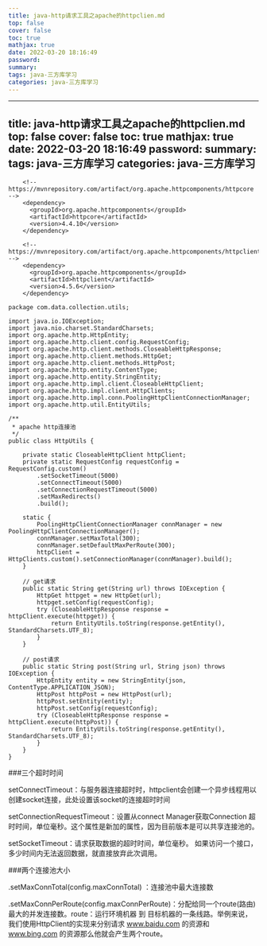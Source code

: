 ```yaml
---
title: java-http请求工具之apache的httpclien.md
top: false
cover: false
toc: true
mathjax: true
date: 2022-03-20 18:16:49
password:
summary:
tags: java-三方库学习
categories: java-三方库学习
---
```

---
title: java-http请求工具之apache的httpclien.md
top: false
cover: false
toc: true
mathjax: true
date: 2022-03-20 18:16:49
password:
summary:
tags: java-三方库学习
categories: java-三方库学习
---
~~~
    <!-- https://mvnrepository.com/artifact/org.apache.httpcomponents/httpcore -->
    <dependency>
      <groupId>org.apache.httpcomponents</groupId>
      <artifactId>httpcore</artifactId>
      <version>4.4.10</version>
    </dependency>

    <!-- https://mvnrepository.com/artifact/org.apache.httpcomponents/httpclient -->
    <dependency>
      <groupId>org.apache.httpcomponents</groupId>
      <artifactId>httpclient</artifactId>
      <version>4.5.6</version>
    </dependency>
~~~

~~~
package com.data.collection.utils;

import java.io.IOException;
import java.nio.charset.StandardCharsets;
import org.apache.http.HttpEntity;
import org.apache.http.client.config.RequestConfig;
import org.apache.http.client.methods.CloseableHttpResponse;
import org.apache.http.client.methods.HttpGet;
import org.apache.http.client.methods.HttpPost;
import org.apache.http.entity.ContentType;
import org.apache.http.entity.StringEntity;
import org.apache.http.impl.client.CloseableHttpClient;
import org.apache.http.impl.client.HttpClients;
import org.apache.http.impl.conn.PoolingHttpClientConnectionManager;
import org.apache.http.util.EntityUtils;

/**
 * apache http连接池
 */
public class HttpUtils {

    private static CloseableHttpClient httpClient;
    private static RequestConfig requestConfig = RequestConfig.custom()
        .setSocketTimeout(5000)
        .setConnectTimeout(5000)
        .setConnectionRequestTimeout(5000)
        .setMaxRedirects()
        .build();

    static {
        PoolingHttpClientConnectionManager connManager = new PoolingHttpClientConnectionManager();
        connManager.setMaxTotal(300);
        connManager.setDefaultMaxPerRoute(300);
        httpClient = HttpClients.custom().setConnectionManager(connManager).build();
    }

    // get请求
    public static String get(String url) throws IOException {
        HttpGet httpget = new HttpGet(url);
        httpget.setConfig(requestConfig);
        try (CloseableHttpResponse response = httpClient.execute(httpget)) {
            return EntityUtils.toString(response.getEntity(), StandardCharsets.UTF_8);
        }
    }

    // post请求
    public static String post(String url, String json) throws IOException {
        HttpEntity entity = new StringEntity(json, ContentType.APPLICATION_JSON);
        HttpPost httpPost = new HttpPost(url);
        httpPost.setEntity(entity);
        httpPost.setConfig(requestConfig);
        try (CloseableHttpResponse response = httpClient.execute(httpPost)) {
            return EntityUtils.toString(response.getEntity(), StandardCharsets.UTF_8);
        }
    }
}
~~~

###三个超时时间

setConnectTimeout：与服务器连接超时时，httpclient会创建一个异步线程用以创建socket连接，此处设置该socket的连接超时时间

setConnectionRequestTimeout：设置从connect Manager获取Connection 超时时间，单位毫秒。这个属性是新加的属性，因为目前版本是可以共享连接池的。

setSocketTimeout：请求获取数据的超时时间，单位毫秒。 如果访问一个接口，多少时间内无法返回数据，就直接放弃此次调用。

###两个连接池大小


.setMaxConnTotal(config.maxConnTotal) ：连接池中最大连接数



                       
.setMaxConnPerRoute(config.maxConnPerRoute)：分配给同一个route(路由)最大的并发连接数。route：运行环境机器 到 目标机器的一条线路。举例来说，我们使用HttpClient的实现来分别请求 www.baidu.com 的资源和 www.bing.com 的资源那么他就会产生两个route。  

